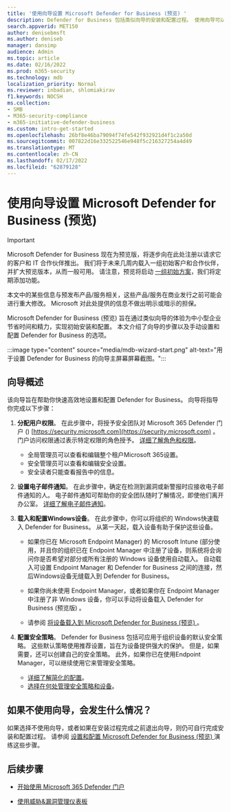 ```yaml
---
title: '使用向导设置 Microsoft Defender for Business (预览) '
description: Defender for Business 包括类似向导的安装和配置过程。 使用向导可以节省时间和精力。
search.appverid: MET150
author: denisebmsft
ms.author: deniseb
manager: dansimp
audience: Admin
ms.topic: article
ms.date: 02/16/2022
ms.prod: m365-security
ms.technology: mdb
localization_priority: Normal
ms.reviewer: inbadian, shlomiakirav
f1.keywords: NOCSH
ms.collection:
- SMB
- M365-security-compliance
- m365-initiative-defender-business
ms.custom: intro-get-started
ms.openlocfilehash: 26bf8e46ba79094f74fe542f932921d4f1c2a50d
ms.sourcegitcommit: 007822d16e332522546e948f5c216327254a4d49
ms.translationtype: MT
ms.contentlocale: zh-CN
ms.lasthandoff: 02/17/2022
ms.locfileid: "62879128"
---
```

# <a name="use-the-wizard-to-set-up-microsoft-defender-for-business-preview"></a>使用向导设置 Microsoft Defender for Business (预览) 

> [!IMPORTANT]
> Microsoft Defender for Business 现在为预览版，将逐步向在此处注册以请求它的客户和 IT 合作伙伴[](https://aka.ms/mdb-preview)推出。 我们将于未来几周内载入一组初始客户和合作伙伴，并扩大预览版本，从而一般可用。 请注意，预览将启动 [一组初始方案](mdb-tutorials.md#try-these-preview-scenarios)，我们将定期添加功能。
> 
> 本文中的某些信息与预发布产品/服务相关，这些产品/服务在商业发行之前可能会进行重大修改。 Microsoft 对此处提供的信息不做出明示或暗示的担保。 

Microsoft Defender for Business (预览) 旨在通过类似向导的体验为中小型企业节省时间和精力，实现初始安装和配置。 本文介绍了向导的步骤以及手动设置和配置 Defender for Business 的选项。

:::image type="content" source="media/mdb-wizard-start.png" alt-text="用于设置 Defender for Business 的向导主屏幕屏幕截图。":::

## <a name="overview-of-the-wizard"></a>向导概述

该向导旨在帮助你快速高效地设置和配置 Defender for Business。 向导将指导你完成以下步骤：

1. **分配用户权限**。 在此步骤中，将授予安全团队对 Microsoft 365 Defender 门户 () [https://security.microsoft.com](https://security.microsoft.com) 。 门户访问权限通过表示特定权限的角色授予。 [详细了解角色和权限](mdb-roles-permissions.md)。

   - 全局管理员可以查看和编辑整个租户Microsoft 365设置。 
   - 安全管理员可以查看和编辑安全设置。 
   - 安全读者只能查看报告中的信息。 

2. **设置电子邮件通知**。 在此步骤中，确定在检测到漏洞或新警报时应接收电子邮件通知的人。 电子邮件通知可帮助你的安全团队随时了解情况，即使他们离开办公室。 [详细了解电子邮件通知](mdb-email-notifications.md)。 

3. **载入和配置Windows设备**。 在此步骤中，你可以将组织的 Windows快速载入 Defender for Business。 从第一天起，载入设备有助于保护这些设备。 

   - 如果你已在 Microsoft Endpoint Manager) 的 Microsoft Intune (部分使用，并且你的组织已在 Endpoint Manager 中注册了设备，则系统将会询问你是否希望对部分或所有注册的 Windows 设备使用自动载入。 自动载入可设置 Endpoint Manager 和 Defender for Business 之间的连接，然后Windows设备无缝载入到 Defender for Business。

   - 如果你尚未使用 Endpoint Manager，或者如果你在 Endpoint Manager 中注册了非 Windows 设备，你可以手动将设备载入 Defender for Business (预览版) 。 

   - 请参阅 [将设备载入到 Microsoft Defender for Business (预览) ](mdb-onboard-devices.md)。
   
4. **配置安全策略**。 Defender for Business 包括可应用于组织设备的默认安全策略。 这些默认策略使用推荐设置，旨在为设备提供强大的保护。 但是，如果需要，还可以创建自己的安全策略。 此外，如果你已在使用Endpoint Manager，可以继续使用它来管理安全策略。 

   - [详细了解简化的配置](mdb-simplified-configuration.md)。
   - [选择在何处管理安全策略和设备](mdb-configure-security-settings.md#choose-where-to-manage-security-policies-and-devices)。

## <a name="what-happens-if-i-dont-use-the-wizard"></a>如果不使用向导，会发生什么情况？

如果选择不使用向导，或者如果在安装过程完成之前退出向导，则仍可自行完成安装和配置过程。 请参阅 [设置和配置 Microsoft Defender for Business (预览) ](mdb-setup-configuration.md) 演练这些步骤。

## <a name="next-steps"></a>后续步骤

- [开始使用 Microsoft 365 Defender 门户](mdb-get-started.md)

- [使用威胁&漏洞管理仪表板](mdb-view-tvm-dashboard.md)